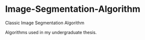 # Image-Segmentation-Algorithm
Classic Image Segmentation Algorithm

Algorithms used in my undergraduate thesis.
